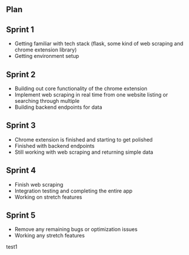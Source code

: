 ## Plan

## Sprint 1

- Getting familiar with tech stack (flask, some kind of web scraping and chrome extension library)
- Getting environment setup

## Sprint 2

- Building out core functionality of the chrome extension
- Implement web scraping in real time from one website listing or searching through multiple
- Building backend endpoints for data

## Sprint 3

- Chrome extension is finished and starting to get polished
- Finished with backend endpoints
- Still working with web scraping and returning simple data

## Sprint 4

- Finish web scraping
- Integration testing and completing the entire app
- Working on stretch features

## Sprint 5

- Remove any remaining bugs or optimization issues
- Working any stretch features

test1
